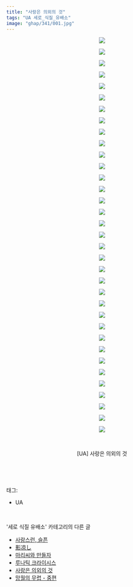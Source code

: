 ```yaml
---
title: "사랑은 의외의 것"
tags: "UA 세로_식질_유배소"
image: "ghap/341/001.jpg"
---
```

<div class="article">
<p style="text-align: center; clear: none; float: none;"><img src="{{ site.nasurl }}/ghap/341/001.jpg"/></p>
<p style="text-align: center; clear: none; float: none;"><img src="{{ site.nasurl }}/ghap/341/002.jpg"/></p>
<p style="text-align: center; clear: none; float: none;"><img src="{{ site.nasurl }}/ghap/341/003.jpg"/></p>
<p style="text-align: center; clear: none; float: none;"><img src="{{ site.nasurl }}/ghap/341/004.jpg"/></p>
<p style="text-align: center; clear: none; float: none;"><img src="{{ site.nasurl }}/ghap/341/005.jpg"/></p>
<p style="text-align: center; clear: none; float: none;"><img src="{{ site.nasurl }}/ghap/341/006.jpg"/></p>
<p style="text-align: center; clear: none; float: none;"><img src="{{ site.nasurl }}/ghap/341/007.jpg"/></p>
<p style="text-align: center; clear: none; float: none;"><img src="{{ site.nasurl }}/ghap/341/008.jpg"/></p>
<p style="text-align: center; clear: none; float: none;"><img src="{{ site.nasurl }}/ghap/341/009.jpg"/></p>
<p style="text-align: center; clear: none; float: none;"><img src="{{ site.nasurl }}/ghap/341/010.jpg"/></p>
<p style="text-align: center; clear: none; float: none;"><img src="{{ site.nasurl }}/ghap/341/011.jpg"/></p>
<p style="text-align: center; clear: none; float: none;"><img src="{{ site.nasurl }}/ghap/341/012.jpg"/></p>
<p style="text-align: center; clear: none; float: none;"><img src="{{ site.nasurl }}/ghap/341/013.jpg"/></p>
<p style="text-align: center; clear: none; float: none;"><img src="{{ site.nasurl }}/ghap/341/014.jpg"/></p>
<p style="text-align: center; clear: none; float: none;"><img src="{{ site.nasurl }}/ghap/341/015.jpg"/></p>
<p style="text-align: center; clear: none; float: none;"><img src="{{ site.nasurl }}/ghap/341/016.jpg"/></p>
<p style="text-align: center; clear: none; float: none;"><img src="{{ site.nasurl }}/ghap/341/017.jpg"/></p>
<p style="text-align: center; clear: none; float: none;"><img src="{{ site.nasurl }}/ghap/341/018.jpg"/></p>
<p style="text-align: center; clear: none; float: none;"><img src="{{ site.nasurl }}/ghap/341/019.jpg"/></p>
<p style="text-align: center; clear: none; float: none;"><img src="{{ site.nasurl }}/ghap/341/020.jpg"/></p>
<p style="text-align: center; clear: none; float: none;"><img src="{{ site.nasurl }}/ghap/341/021.jpg"/></p>
<p style="text-align: center; clear: none; float: none;"><img src="{{ site.nasurl }}/ghap/341/022.jpg"/></p>
<p style="text-align: center; clear: none; float: none;"><img src="{{ site.nasurl }}/ghap/341/023.jpg"/></p>
<p style="text-align: center; clear: none; float: none;"><img src="{{ site.nasurl }}/ghap/341/024.jpg"/></p>
<p style="text-align: center; clear: none; float: none;"><img src="{{ site.nasurl }}/ghap/341/025.jpg"/></p>
<p style="text-align: center; clear: none; float: none;"><img src="{{ site.nasurl }}/ghap/341/026.jpg"/></p>
<p style="text-align: center; clear: none; float: none;"><img src="{{ site.nasurl }}/ghap/341/027.jpg"/></p>
<p style="text-align: center; clear: none; float: none;"><img src="{{ site.nasurl }}/ghap/341/028.jpg"/></p>
<p style="text-align: center; clear: none; float: none;"><img src="{{ site.nasurl }}/ghap/341/029.jpg"/></p>
<p style="text-align: center; clear: none; float: none;"><img src="{{ site.nasurl }}/ghap/341/030.jpg"/></p>
<p style="text-align: center; clear: none; float: none;"><img src="{{ site.nasurl }}/ghap/341/031.jpg"/></p>
<p style="text-align: center; clear: none; float: none;"><img src="{{ site.nasurl }}/ghap/341/032.jpg"/></p>
<p style="text-align: center; clear: none; float: none;"><img src="{{ site.nasurl }}/ghap/341/033.jpg"/></p>
<p style="text-align: center; clear: none; float: none;"><img src="{{ site.nasurl }}/ghap/341/034.jpg"/></p>
<p style="text-align: center; clear: none; float: none;"><img src="{{ site.nasurl }}/ghap/341/035.jpg"/></p>
<p style="text-align: center; clear: none; float: none;"><br/></p>
<p style="text-align: center; clear: none; float: none;">[UA] 사랑은 의외의 것</p>
<p><br/></p>
</div><br/>
<div class="tagTrail">
<p>태그: </p>
<ul>
<li>UA</li>
</ul>
</div><br/>
<div class="another">
<p>'세로 식질 유배소' 카테고리의 다른 글</p>
<ul>
<li><a href="/2016-07-03-ghap_650">사랑스런, 슬픈</a></li>
<li><a href="/2016-06-21-ghap_407">影凉し</a></li>
<li><a href="/2016-06-20-ghap_368">마리씨와 만들자</a></li>
<li><a href="/2016-06-20-ghap_352">루나틱 크라이시스</a></li>
<li><a href="/2016-06-20-ghap_341">사랑은 의외의 것</a></li>
<li><a href="/2016-06-18-ghap_121">망월의 무렵 - 중편</a></li>
</ul>
</div><br/>
<div class="cb_module cb_fluid">
<div class="cb_wrt cb_profile">
</div><!-- commentList close -->
</div><br/>
